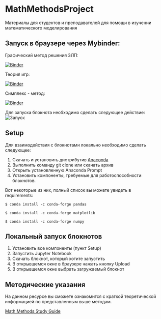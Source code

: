 # MathMethodsProject
Материалы для студентов и преподавателей для помощи в изучении математического моделирования

## Запуск в браузере через Mybinder:

Графический метод решения ЗЛП:

[![Binder](https://mybinder.org/badge_logo.svg)](https://mybinder.org/v2/gh/george438/MathMethodsProject/HEAD?filepath=graficMethod.ipynb)

Теория игр:

[![Binder](https://mybinder.org/badge_logo.svg)](https://mybinder.org/v2/gh/george438/MathMethodsProject/HEAD?filepath=gameTheory.ipynb)

Симплекс - метод:

[![Binder](https://mybinder.org/badge_logo.svg)](https://mybinder.org/v2/gh/george438/MathMethodsProject/HEAD?filepath=simplexMethod.ipynb)

Для запуска блокнота необходимо сделать следующее действие:
![Запуск](https://github.com/{george438}/{MathMethodsProject}/raw/{master}/{image}/instruct.png)

## Setup
Для взаимодействия с блокнотами локально необходимо сделать следующее:
1. Скачать и установить дистрибутив [Anaconda](https://www.anaconda.com/distribution/)
2. Выполнить команду git clone или скачать архив
3. Открыть установленную Anaconda Prompt
4. Установить компоненты, требуемые для работоспособности блокнотов.

Вот некоторые из них, полный список вы можете увидеть в requirements:
```
$ conda install -c conda-forge pandas
```
```
$ conda install -c conda-forge matplotlib
```
```
$ conda install -c conda-forge numpy
```
## Локальный запуск блокнотов
1. Установить все компоненты (пункт Setup)
2. Запустить Jupyter Notebook
3. Скачать блокнот, который хотите запустить
4. В открывшемся окне в браузере нажать кнопку Upload
5. В открывшемся окне выбрать загружаемый блокнот

## Методические указания
На данном ресурсе вы сможете ознакомится с краткой теоретической информацией по представленным выше методам.

[Math Methods Study Guide](https://rodioncode.github.io/mathmethodes/)
